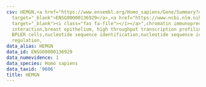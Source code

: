 ```yaml
---
csv: HEMGN,<a href="https://www.ensembl.org/Homo_sapiens/Gene/Summary?db=core;g=ENSG00000136929"
  target="_blank">ENSG00000136929</a>,<a href="https://www.ncbi.nlm.nih.gov/pubmed/22863008"
  target="_blank"><i class="fas fa-file"></i></a>",chromatin immunoprecipitation assay,direct
  interaction,breast epithelium, high throughput transcription profiling by microarray,
  BPLER cells,nucleotide sequence identification,nucleotide sequence identification,transcriptional
  regulation,
data_alias: HEMGN
data_id: ENSG00000136929
data_numevidence: 1
data_species: Homo sapiens
data_taxid: '9606'
title: HEMGN
---
```

